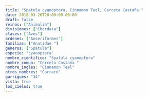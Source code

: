 ```yaml
---
title: "Spatula cyanoptera, Cinnamon Teal, Cerceta Castaña "
date: 2018-03-26T20:00:00-00:00
draft: false
reinos: ["Animalia"]
divisiones: ["Chordata"]
clases: ["Aves"]
ordenes: ["Anseriformes"]
familias: ["Anatidae "]
generos: ["Spatula"]
especie: "cyanoptera"
nombre_cientifico: "Spatula cyanoptera"
nombre_comun: "Cerceta Castaña "
nombre_ingles: "Cinnamon Teal"
otros_nombres: "Carraco"
garrigues: "34"
vista: true
los_cielos: true
---
```

